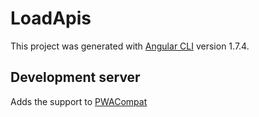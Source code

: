 # LoadApis

This project was generated with [Angular CLI](https://github.com/angular/angular-cli) version 1.7.4.

## Development server

Adds the support to [PWACompat](https://github.com/GoogleChromeLabs/pwacompat)